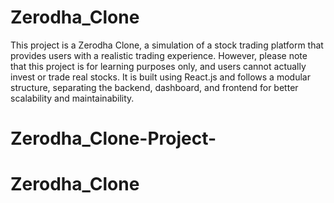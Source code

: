 # Zerodha_Clone

This project is a Zerodha Clone, a simulation of a stock trading platform that provides users with a realistic trading experience. However, please note that this project is for learning purposes only, and users cannot actually invest or trade real stocks. It is built using React.js and follows a modular structure, separating the backend, dashboard, and frontend for better scalability and maintainability.
  




# Zerodha_Clone-Project-
# Zerodha_Clone
